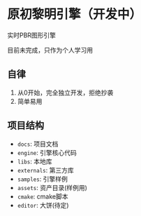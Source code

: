 # 原初黎明引擎（开发中）

实时PBR图形引擎

目前未完成，只作为个人学习用

## 自律

1. 从0开始，完全独立开发，拒绝抄袭
1. 简单易用

## 项目结构

- `docs`: 项目文档
- `engine`: 引擎核心代码
- `libs`: 本地库
- `externals`: 第三方库
- `samples`: 引擎样例
- `assets`: 资产目录(样例用)
- `cmake`: cmake脚本
- `editor`: 大饼(待定)
